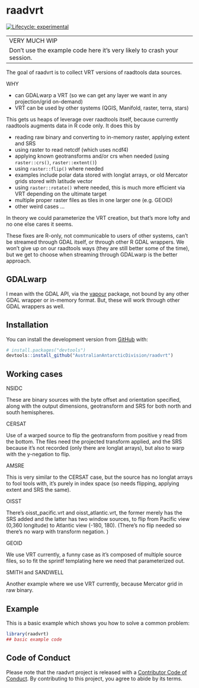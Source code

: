 
<!-- README.md is generated from README.Rmd. Please edit that file -->

# raadvrt

<!-- badges: start -->

[![Lifecycle:
experimental](https://img.shields.io/badge/lifecycle-experimental-orange.svg)](https://www.tidyverse.org/lifecycle/#experimental)
<!-- badges: end -->

|                                                                         |
| :---------------------------------------------------------------------- |
| VERY MUCH WIP                                                           |
| Don’t use the example code here it’s very likely to crash your session. |

The goal of raadvrt is to collect VRT versions of raadtools data
sources.

WHY

  - can GDALwarp a VRT (so we can get any layer we want in any
    projection/grid on-demand)
  - VRT can be used by other systems (QGIS, Manifold, raster, terra,
    stars)

This gets us heaps of leverage over raadtools itself, because currently
raadtools augments data in R code only. It does this by

  - reading raw binary and converting to in-memory raster, applying
    extent and SRS
  - using raster to read netcdf (which uses ncdf4)
  - applying known geotransforms and/or crs when needed (using
    `raster::crs()`, `raster::extent()`)
  - using `raster::flip()` where needed
  - examples include polar data stored with longlat arrays, or old
    Mercator grids stored with latitude vector
  - using `raster::rotate()` where needed, this is much more efficient
    via VRT depending on the ultimate target
  - multiple proper raster files as tiles in one larger one (e.g. GEOID)
  - other weird cases …

In theory we could parameterize the VRT creation, but that’s more lofty
and no one else cares it seems.

These fixes are R-only, not communicable to users of other systems,
can’t be streamed through GDAL itself, or through other R GDAL
wrappers. We won’t give up on our raadtools ways (they are still better
some of the time), but we get to choose when streaming through GDALwarp
is the better approach.

## GDALwarp

I mean with the GDAL API, via the
[vapour](https://CRAN.r-project.org/package=vapour) package, not bound
by any other GDAL wrapper or in-memory format. But, these will work
through other GDAL wrappers as well.

## Installation

You can install the development version from
[GitHub](https://github.com/) with:

``` r
# install.packages("devtools")
devtools::install_github("AustralianAntarcticDivision/raadvrt")
```

## Working cases

NSIDC

These are binary sources with the byte offset and orientation specified,
along with the output dimensions, geotransform and SRS for both north
and south hemispheres.

CERSAT

Use of a warped source to flip the geotransform from positive y read
from the bottom. The files need the projected transform applied, and the
SRS because it’s not recorded (only there are longlat arrays), but also
to warp with the y-negation to flip.

AMSRE

This is very similar to the CERSAT case, but the source has no longlat
arrays to fool tools with, it’s purely in index space (so needs
flipping, applying extent and SRS the same).

OISST

There’s oisst\_pacific.vrt and oisst\_atlantic.vrt, the former merely
has the SRS added and the latter has two window sources, to flip from
Pacific view (0,360 longitude) to Atlantic view (-180, 180). (There’s no
flip needed so there’s no warp with transform negation. )

GEOID

We use VRT currently, a funny case as it’s composed of multiple source
files, so to fit the sprintf templating here we need that parameterized
out.

SMITH and SANDWELL

Another example where we use VRT currently, because Mercator grid in raw
binary.

## Example

This is a basic example which shows you how to solve a common problem:

``` r
library(raadvrt)
## basic example code
```

## Code of Conduct

Please note that the raadvrt project is released with a [Contributor
Code of
Conduct](https://contributor-covenant.org/version/2/0/CODE_OF_CONDUCT.html).
By contributing to this project, you agree to abide by its terms.
